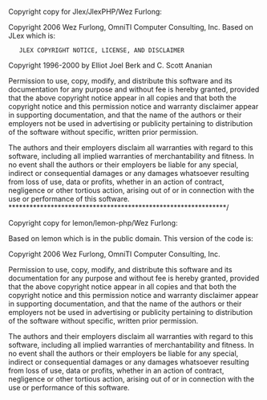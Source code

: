 Copyright copy for Jlex/JlexPHP/Wez Furlong:

Copyright 2006 Wez Furlong, OmniTI Computer Consulting, Inc.
Based on JLex which is:

       JLEX COPYRIGHT NOTICE, LICENSE, AND DISCLAIMER
  Copyright 1996-2000 by Elliot Joel Berk and C. Scott Ananian 

  Permission to use, copy, modify, and distribute this software and its
  documentation for any purpose and without fee is hereby granted,
  provided that the above copyright notice appear in all copies and that
  both the copyright notice and this permission notice and warranty
  disclaimer appear in supporting documentation, and that the name of
  the authors or their employers not be used in advertising or publicity
  pertaining to distribution of the software without specific, written
  prior permission.

  The authors and their employers disclaim all warranties with regard to
  this software, including all implied warranties of merchantability and
  fitness. In no event shall the authors or their employers be liable
  for any special, indirect or consequential damages or any damages
  whatsoever resulting from loss of use, data or profits, whether in an
  action of contract, negligence or other tortious action, arising out
  of or in connection with the use or performance of this software.
**************************************************************/

Copyright copy for lemon/lemon-php/Wez Furlong:

Based on lemon which is in the public domain.
This version of the code is:

Copyright 2006 Wez Furlong, OmniTI Computer Consulting, Inc.

  Permission to use, copy, modify, and distribute this software and its
  documentation for any purpose and without fee is hereby granted,
  provided that the above copyright notice appear in all copies and that
  both the copyright notice and this permission notice and warranty
  disclaimer appear in supporting documentation, and that the name of
  the authors or their employers not be used in advertising or publicity
  pertaining to distribution of the software without specific, written
  prior permission.

  The authors and their employers disclaim all warranties with regard to
  this software, including all implied warranties of merchantability and
  fitness. In no event shall the authors or their employers be liable
  for any special, indirect or consequential damages or any damages
  whatsoever resulting from loss of use, data or profits, whether in an
  action of contract, negligence or other tortious action, arising out
of or in connection with the use or performance of this software.
